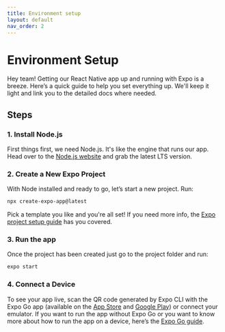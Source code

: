 ```yaml
---
title: Environment setup
layout: default
nav_order: 2
---
```


# Environment Setup

Hey team! Getting our React Native app up and running with Expo is a breeze. Here’s a quick guide to help you set everything up. We'll keep it light and link you to the detailed docs where needed.

## Steps

### 1. Install Node.js

First things first, we need Node.js. It's like the engine that runs our app. Head over to the [Node.js website](https://nodejs.org/) and grab the latest LTS version.

### 2. Create a New Expo Project

With Node installed and ready to go, let’s start a new project. Run:

```bash
npx create-expo-app@latest
```

Pick a template you like and you're all set! If you need more info, the [Expo project setup guide](https://docs.expo.dev/get-started/create-a-project/) has you covered.

### 3. Run the app

Once the project has been created just go to the project folder and run:

```bash
expo start
```

### 4. Connect a Device

To see your app live, scan the QR code generated by Expo CLI with the Expo Go app (available on the [App Store](https://apps.apple.com/us/app/expo-go/id982107779) and [Google Play](https://play.google.com/store/apps/details?id=host.exp.exponent&pli=1)) or connect your emulator. If you want to run the app without Expo Go or you want to know more about how to run the app on a device, here’s the [Expo Go guide](https://docs.expo.dev/get-started/set-up-your-environment/).
